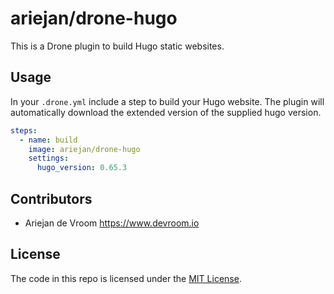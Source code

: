 # ariejan/drone-hugo

This is a Drone plugin to build Hugo static websites.

## Usage

In your `.drone.yml` include a step to build your Hugo website. The
plugin will automatically download the extended version of the supplied
hugo version.

```yaml
steps:
  - name: build
    image: ariejan/drone-hugo
    settings:
      hugo_version: 0.65.3
```

## Contributors

 * Ariejan de Vroom <https://www.devroom.io>

## License

The code in this repo is licensed under the [MIT License](https://github.com/ariejan/drone-hugo/blob/master/LICENSE).